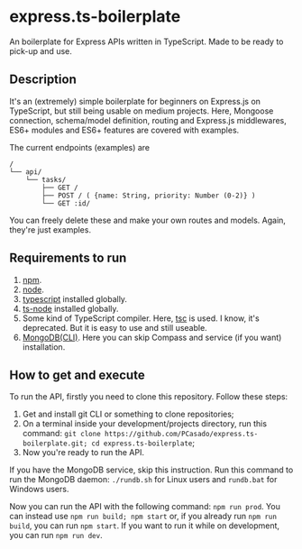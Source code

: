 # express.ts-boilerplate
An boilerplate for Express APIs written in TypeScript. Made to be ready to pick-up and use.

## Description
It's an (extremely) simple boilerplate for beginners on Express.js on TypeScript, but still being usable on medium projects. Here, Mongoose connection, schema/model definition, routing and Express.js middlewares, ES6+ modules and ES6+ features are covered with examples.

The current endpoints (examples) are

```
/
└── api/
    └── tasks/
        ├── GET /
        ├── POST / ( {name: String, priority: Number (0-2)} )
        └── GET :id/
```

You can freely delete these and make your own routes and models. Again, they're just examples.

## Requirements to run
1. [npm](https://www.npmjs.com/get-npm).
2. [node](https://nodejs.org/en/download/).
3. [typescript](https://www.npmjs.com/package/typescript) installed globally.
4. [ts-node](https://www.npmjs.com/package/ts-node) installed globally.
5. Some kind of TypeScript compiler. Here, [tsc](https://www.npmjs.com/package/tsc) is used. I know, it's deprecated. But it is easy to use and still useable.
6. [MongoDB(CLI)](https://docs.mongodb.com/manual/administration/install-community/). Here you can skip Compass and service (if you want) installation.

## How to get and execute
To run the API, firstly you need to clone this repository. Follow these steps:

1. Get and install git CLI or something to clone repositories;
2. On a terminal inside your development/projects directory, run this command: `git clone https://github.com/PCasado/express.ts-boilerplate.git; cd express.ts-boilerplate`;
3. Now you're ready to run the API.

If you have the MongoDB service, skip this instruction. Run this command to run the MongoDB daemon: `./rundb.sh` for Linux users and `rundb.bat` for Windows users.

Now you can run the API with the following command: `npm run prod`. You can instead use `npm run build; npm start` or, if you already run `npm run build`, you can run `npm start`. If you want to run it while on development, you can run `npm run dev`.
